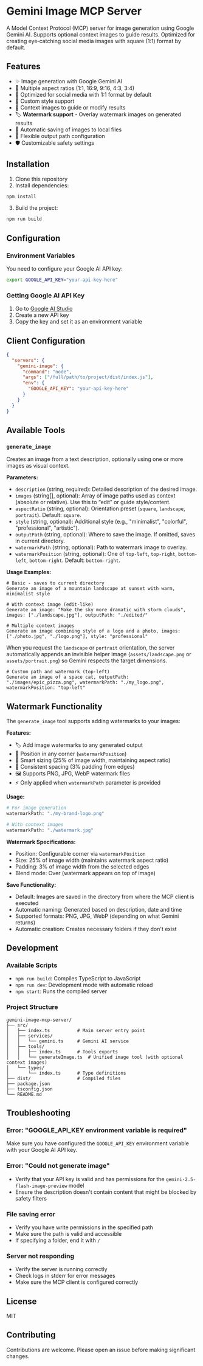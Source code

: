 # Gemini Image MCP Server

A Model Context Protocol (MCP) server for image generation using Google Gemini AI. Supports optional context images to guide results. Optimized for creating eye‑catching social media images with square (1:1) format by default.

## Features

- ✨ Image generation with Google Gemini AI
- 🎨 Multiple aspect ratios (1:1, 16:9, 9:16, 4:3, 3:4)
- 📱 Optimized for social media with 1:1 format by default
- 🎯 Custom style support
- 🧩 Context images to guide or modify results
- 🏷️ **Watermark support** - Overlay watermark images on generated results
- 💾 Automatic saving of images to local files
- 📁 Flexible output path configuration
- 🛡️ Customizable safety settings

## Installation

1. Clone this repository
2. Install dependencies:
```bash
npm install
```

3. Build the project:
```bash
npm run build
```

## Configuration

### Environment Variables

You need to configure your Google AI API key:

```bash
export GOOGLE_API_KEY="your-api-key-here"
```

### Getting Google AI API Key

1. Go to [Google AI Studio](https://makersuite.google.com/app/apikey)
2. Create a new API key
3. Copy the key and set it as an environment variable

## Client Configuration

```json
{
  "servers": {
    "gemini-image": {
      "command": "node",
      "args": ["/full/path/to/project/dist/index.js"],
      "env": {
        "GOOGLE_API_KEY": "your-api-key-here"
      }
    }
  }
}
```

## Available Tools

### `generate_image`

Creates an image from a text description, optionally using one or more images as visual context.

**Parameters:**
- `description` (string, required): Detailed description of the desired image.
- `images` (string[], optional): Array of image paths used as context (absolute or relative). Use this to “edit” or guide style/content.
- `aspectRatio` (string, optional): Orientation preset (`square`, `landscape`, `portrait`). Default: `square`.
- `style` (string, optional): Additional style (e.g., "minimalist", "colorful", "professional", "artistic").
- `outputPath` (string, optional): Where to save the image. If omitted, saves in current directory.
- `watermarkPath` (string, optional): Path to watermark image to overlay.
- `watermarkPosition` (string, optional): One of `top-left`, `top-right`, `bottom-left`, `bottom-right`. Default: `bottom-right`.

**Usage Examples:**

```
# Basic - saves to current directory
Generate an image of a mountain landscape at sunset with warm, minimalist style
```

```
# With context image (edit-like)
Generate an image: "Make the sky more dramatic with storm clouds", images: ["./landscape.jpg"], outputPath: "./edited/"
```

```
# Multiple context images
Generate an image combining style of a logo and a photo, images: ["./photo.jpg", "./logo.png"], style: "professional"
```

When you request the `landscape` or `portrait` orientation, the server automatically appends an invisible helper image (`assets/landscape.png` or `assets/portrait.png`) so Gemini respects the target dimensions.

```
# Custom path and watermark (top-left)
Generate an image of a space cat, outputPath: "./images/epic_pizza.png", watermarkPath: "./my_logo.png", watermarkPosition: "top-left"
```

## Watermark Functionality

The `generate_image` tool supports adding watermarks to your images:

**Features:**
- 🏷️ Add image watermarks to any generated output
- 📍 Position in any corner (`watermarkPosition`)
- 📏 Smart sizing (25% of image width, maintaining aspect ratio)
- 🎯 Consistent spacing (3% padding from edges)
- 🖼️ Supports PNG, JPG, WebP watermark files
- ⚡ Only applied when `watermarkPath` parameter is provided

**Usage:**
```bash
# For image generation
watermarkPath: "./my-brand-logo.png"

# With context images
watermarkPath: "./watermark.jpg"
```

**Watermark Specifications:**
- Position: Configurable corner via `watermarkPosition`
- Size: 25% of image width (maintains watermark aspect ratio)
- Padding: 3% of image width from the selected edges
- Blend mode: Over (watermark appears on top of image)

**Save Functionality:**
- Default: Images are saved in the directory from where the MCP client is executed
- Automatic naming: Generated based on description, date and time
- Supported formats: PNG, JPG, WebP (depending on what Gemini returns)
- Automatic creation: Creates necessary folders if they don't exist

## Development

### Available Scripts

- `npm run build`: Compiles TypeScript to JavaScript
- `npm run dev`: Development mode with automatic reload
- `npm start`: Runs the compiled server

### Project Structure

```
gemini-image-mcp-server/
├── src/
│   ├── index.ts          # Main server entry point
│   ├── services/
│   │   └── gemini.ts     # Gemini AI service
│   ├── tools/
│   │   ├── index.ts      # Tools exports
│   │   └── generateImage.ts  # Unified image tool (with optional context images)
│   └── types/
│       └── index.ts      # Type definitions
├── dist/                 # Compiled files
├── package.json
├── tsconfig.json
└── README.md
```

## Troubleshooting

### Error: "GOOGLE_API_KEY environment variable is required"

Make sure you have configured the `GOOGLE_API_KEY` environment variable with your Google AI API key.

### Error: "Could not generate image"

- Verify that your API key is valid and has permissions for the `gemini-2.5-flash-image-preview` model
- Ensure the description doesn't contain content that might be blocked by safety filters

### File saving error

- Verify you have write permissions in the specified path
- Make sure the path is valid and accessible
- If specifying a folder, end it with `/`

### Server not responding

- Verify the server is running correctly
- Check logs in stderr for error messages
- Make sure the MCP client is configured correctly

## License

MIT

## Contributing

Contributions are welcome. Please open an issue before making significant changes.
